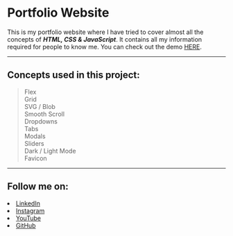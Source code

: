 # Portfolio Website
This is my portfolio website where I have tried to cover almost all the concepts of <b><i>HTML, CSS &amp; JavaScript</i></b>. It contains all my information required for people to know me.
You can check out the demo <a href="https://git.io/Juqzo">HERE</a>.
***
## Concepts used in this project: ##
> Flex <br>
> Grid <br>
> SVG / Blob <br>
> Smooth Scroll <br>
> Dropdowns <br>
> Tabs <br>
> Modals <br>
> Sliders <br>
> Dark / Light Mode <br>
> Favicon
***
## Follow me on: ##
  <li><a href="https://www.linkedin.com/in/rushabh-koradia/">LinkedIn</a>
  <li><a href="https://www.instagram.com/fusiancode/">Instagram</a>
  <li><a href="https://youtube.com/fusiancode?sub_confirmation=1">YouTube</a>
  <li><a href="https://github.com/rushabhkoradia/">GitHub</a>
